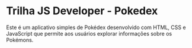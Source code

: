 # Trilha JS Developer - Pokedex


Este é um aplicativo simples de Pokédex desenvolvido com HTML, CSS e JavaScript que permite aos usuários explorar informações sobre os Pokémons.
